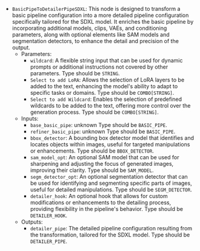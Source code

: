 - `BasicPipeToDetailerPipeSDXL`: This node is designed to transform a basic pipeline configuration into a more detailed pipeline configuration specifically tailored for the SDXL model. It enriches the basic pipeline by incorporating additional models, clips, VAEs, and conditioning parameters, along with optional elements like SAM models and segmentation detectors, to enhance the detail and precision of the output.
    - Parameters:
        - `wildcard`: A flexible string input that can be used for dynamic prompts or additional instructions not covered by other parameters. Type should be `STRING`.
        - `Select to add LoRA`: Allows the selection of LoRA layers to be added to the text, enhancing the model's ability to adapt to specific tasks or domains. Type should be `COMBO[STRING]`.
        - `Select to add Wildcard`: Enables the selection of predefined wildcards to be added to the text, offering more control over the generation process. Type should be `COMBO[STRING]`.
    - Inputs:
        - `base_basic_pipe`: unknown Type should be `BASIC_PIPE`.
        - `refiner_basic_pipe`: unknown Type should be `BASIC_PIPE`.
        - `bbox_detector`: A bounding box detector model that identifies and locates objects within images, useful for targeted manipulations or enhancements. Type should be `BBOX_DETECTOR`.
        - `sam_model_opt`: An optional SAM model that can be used for sharpening and adjusting the focus of generated images, improving their clarity. Type should be `SAM_MODEL`.
        - `segm_detector_opt`: An optional segmentation detector that can be used for identifying and segmenting specific parts of images, useful for detailed manipulations. Type should be `SEGM_DETECTOR`.
        - `detailer_hook`: An optional hook that allows for custom modifications or enhancements to the detailing process, providing flexibility in the pipeline's behavior. Type should be `DETAILER_HOOK`.
    - Outputs:
        - `detailer_pipe`: The detailed pipeline configuration resulting from the transformation, tailored for the SDXL model. Type should be `DETAILER_PIPE`.
